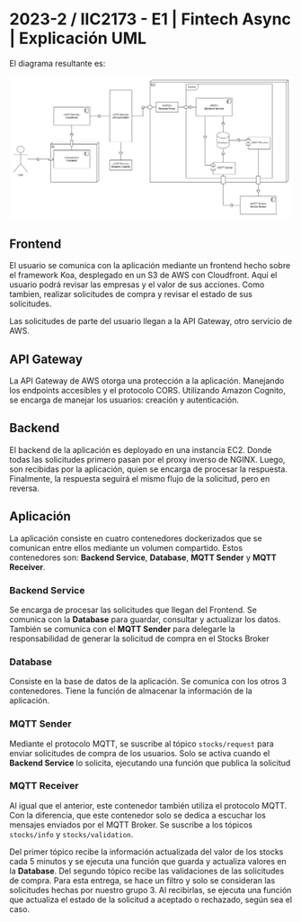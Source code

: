 # 2023-2 / IIC2173 - E1 | Fintech Async | Explicación UML

El diagrama resultante es:

![](./E1-UML-diagrama.drawio.png)

## Frontend

El usuario se comunica con la aplicación mediante un frontend hecho sobre el framework Koa, desplegado en un S3 de AWS con Cloudfront.
Aquí el usuario podrá revisar las empresas y el valor de sus acciones.
Como tambien, realizar solicitudes de compra y revisar el estado de sus solicitudes.

Las solicitudes de parte del usuario llegan a la API Gateway, otro servicio de AWS.

## API Gateway

La API Gateway de AWS otorga una protección a la aplicación.
Manejando los endpoints accesibles y el protocolo CORS. Utilizando Amazon Cognito, se encarga de manejar los usuarios: creación y autenticación.

## Backend

El backend de la aplicación es deployado en una instancia EC2. Donde todas las solicitudes primero pasan por el proxy inverso de NGINX.
Luego, son recibidas por la aplicación, quien se encarga de procesar la respuesta.
Finalmente, la respuesta seguirá el mismo flujo de la solicitud, pero en reversa.

## Aplicación

La aplicación consiste en cuatro contenedores dockerizados que se comunican entre ellos mediante un volumen compartido.
Estos contenedores son: **Backend Service**, **Database**, **MQTT Sender** y **MQTT Receiver**.

### Backend Service

Se encarga de procesar las solicitudes que llegan del Frontend. Se comunica con la **Database** para guardar, consultar y actualizar los datos. También se comunica con el **MQTT Sender** para delegarle la responsabilidad de generar la solicitud de compra en el Stocks Broker 
### Database

Consiste en la base de datos de la aplicación. Se comunica con los otros 3 contenedores. Tiene la función de almacenar la información de la aplicación.
### MQTT Sender

Mediante el protocolo MQTT, se suscribe al tópico `stocks/request` para enviar solicitudes de compra de los usuarios. Solo se activa cuando el **Backend Service** lo solicita, ejecutando una función que publica la solicitud 
### MQTT Receiver

Al igual que el anterior, este contenedor también utiliza el protocolo MQTT.
Con la diferencia, que este contenedor solo se dedica a escuchar los mensajes enviados por el MQTT Broker.
Se suscribe a los tópicos `stocks/info` y `stocks/validation`.

Del primer tópico recibe la información actualizada del valor de los stocks cada 5 minutos y se ejecuta una función que guarda y actualiza valores en la **Database**.
Del segundo tópico recibe las validaciones de las solicitudes de compra. Para esta entrega, se hace un filtro y solo se consideran las solicitudes hechas por nuestro grupo 3. Al recibirlas, se ejecuta una función que actualiza el estado de la solicitud a aceptado o rechazado, según sea el caso.